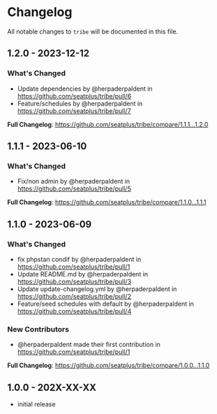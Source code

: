 # Changelog

All notable changes to `tribe` will be documented in this file.

## 1.2.0 - 2023-12-12

### What's Changed

* Update dependencies by @herpaderpaldent in https://github.com/seatplus/tribe/pull/6
* Feature/schedules by @herpaderpaldent in https://github.com/seatplus/tribe/pull/7

**Full Changelog**: https://github.com/seatplus/tribe/compare/1.1.1...1.2.0

## 1.1.1 - 2023-06-10

### What's Changed

- Fix/non admin by @herpaderpaldent in https://github.com/seatplus/tribe/pull/5

**Full Changelog**: https://github.com/seatplus/tribe/compare/1.1.0...1.1.1

## 1.1.0 - 2023-06-09

### What's Changed

- fix phpstan condif by @herpaderpaldent in https://github.com/seatplus/tribe/pull/1
- Update README.md by @herpaderpaldent in https://github.com/seatplus/tribe/pull/3
- Update update-changelog.yml by @herpaderpaldent in https://github.com/seatplus/tribe/pull/2
- Feature/seed schedules with default by @herpaderpaldent in https://github.com/seatplus/tribe/pull/4

### New Contributors

- @herpaderpaldent made their first contribution in https://github.com/seatplus/tribe/pull/1

**Full Changelog**: https://github.com/seatplus/tribe/compare/1.0.0...1.1.0

## 1.0.0 - 202X-XX-XX

- initial release
